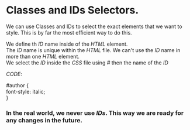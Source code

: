 # Classes and IDs Selectors.

We can use Classes and IDs to select the exact elements that we want to style. This is by far the most efficient way to do this.  

We define th _ID_ name inside of the _HTML_ element.  
The _ID_ name is unique within the _HTML_ file. We can't use the _ID_ name in more than one _HTML_ element.  
We select the _ID_ inside the _CSS_ file using _#_ then the name of the _ID_  
 
_CODE_:

\#author {  
 font-style: italic;  
}

### In the real world, we never use _IDs_. This way we are ready for any changes in the future.

